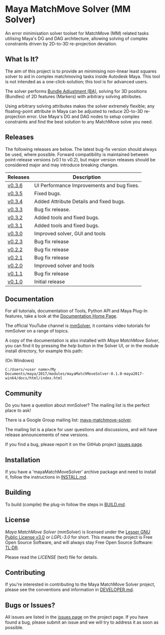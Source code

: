 # Maya MatchMove Solver (MM Solver)

An error minimisation solver toolset for MatchMove (MM) related 
tasks utilising Maya's DG and DAG architecture, allowing solving of
complex constraints driven by 2D-to-3D re-projection deviation.

## What Is It?

The aim of this project is to provide an minimising non-linear
least squares solver to aid in complex matchmoving tasks
inside Autodesk Maya. This tool is not intended as a
one-click-solution; this tool is for advanced users.

The solver performs [Bundle Adjustment
(BA)](https://en.wikipedia.org/wiki/Bundle_adjustment), solving for 3D
positions (Bundles) of 2D features (Markers) with arbitrary solving
attributes.

Using arbitrary solving attributes makes the solver extremely
flexible; any floating-point attribute in Maya can be adjusted to
reduce 2D-to-3D re-projection error. Use Maya's DG and DAG nodes to
setup complex constraints and find the best solution to any
MatchMove solve you need.

## Releases

The following releases are below. The latest bug-fix version should
always be used, where possible. Forward compatibility is maintained
between point-release versions (v0.1 to v0.2), but major version
releases should be considered major and may introduce breaking
changes.

| Releases                                                                              | Description                                 |
| ------------------------------------------------------------------------------------- | ------------------------------------------- |
| [v0.3.6](https://github.com/david-cattermole/mayaMatchMoveSolver/releases/tag/v0.3.6) | UI Performance Improvements and bug fixes.  |
| [v0.3.5](https://github.com/david-cattermole/mayaMatchMoveSolver/releases/tag/v0.3.5) | Fixed bugs.                                 |
| [v0.3.4](https://github.com/david-cattermole/mayaMatchMoveSolver/releases/tag/v0.3.4) | Added Attribute Details and fixed bugs.     |
| [v0.3.3](https://github.com/david-cattermole/mayaMatchMoveSolver/releases/tag/v0.3.3) | Bug fix release.                            |
| [v0.3.2](https://github.com/david-cattermole/mayaMatchMoveSolver/releases/tag/v0.3.2) | Added tools and fixed bugs.                 |
| [v0.3.1](https://github.com/david-cattermole/mayaMatchMoveSolver/releases/tag/v0.3.1) | Added tools and fixed bugs.                 |
| [v0.3.0](https://github.com/david-cattermole/mayaMatchMoveSolver/releases/tag/v0.3.0) | Improved solver, GUI and tools              |
| [v0.2.3](https://github.com/david-cattermole/mayaMatchMoveSolver/releases/tag/v0.2.3) | Bug fix release                             |
| [v0.2.2](https://github.com/david-cattermole/mayaMatchMoveSolver/releases/tag/v0.2.2) | Bug fix release                             |
| [v0.2.1](https://github.com/david-cattermole/mayaMatchMoveSolver/releases/tag/v0.2.1) | Bug fix release                             |
| [v0.2.0](https://github.com/david-cattermole/mayaMatchMoveSolver/releases/tag/v0.2.0) | Improved solver and tools                   |
| [v0.1.1](https://github.com/david-cattermole/mayaMatchMoveSolver/releases/tag/v0.1.1) | Bug fix release                             |
| [v0.1.0](https://github.com/david-cattermole/mayaMatchMoveSolver/releases/tag/v0.1.0) | Initial release                             |

## Documentation

For all tutorials, documentation of Tools, Python API and Maya Plug-In
features, take a look at the
[Documentation Home Page](https://david-cattermole.github.io/mayaMatchMoveSolver/).

The official YouTube channel is 
[mmSolver](https://www.youtube.com/channel/UCndLPvFXd9Os7m9sc2Bbbsw), 
it contains video tutorials for mmSolver on a range of topics. 

A copy of the documentation is also installed with *Maya MatchMove
Solver*, you can find it by pressing the *help* button in the Solver
UI, or in the module install directory, for example this path:

(On Windows)
```
C:/Users/<user name>/My Documents/maya/2017/modules/mayaMatchMoveSolver-0.1.0-maya2017-win64/docs/html/index.html
```

## Community

Do you have a question about mmSolver?
The mailing list is the perfect place to ask!

There is a Google Group mailing list:
[maya-matchmove-solver](https://groups.google.com/forum/#!forum/maya-matchmove-solver).

The mailing list is a place for user questions and discussions, and
will have release announcements of new versions.

If you find a bug, please report it on the GitHub project
[issues page](https://github.com/david-cattermole/mayaMatchMoveSolver/issues).

## Installation

If you have a 'mayaMatchMoveSolver' archive package and need to
install it, follow the instructions in
[INSTALL.md](https://github.com/david-cattermole/mayaMatchMoveSolver/blob/master/INSTALL.md).

## Building

To build (compile) the plug-in follow the steps in
[BUILD.md](https://github.com/david-cattermole/mayaMatchMoveSolver/blob/master/BUILD.md).

## License

*Maya MatchMove Solver* (mmSolver) is licensed under the
[Lesser GNU Public License v3.0](https://github.com/david-cattermole/mayaMatchMoveSolver/blob/master/LICENSE)
or *LGPL-3.0* for short.
This means the project is Free Open Source Software, and will always
stay Free Open Source Software:
[TL;DR](https://www.tldrlegal.com/l/lgpl-3.0).

Please read the *LICENSE* (text) file for details.

## Contributing

If you're interested in contributing to the Maya MatchMove Solver
project, please see the conventions and information in
[DEVELOPER.md](https://github.com/david-cattermole/mayaMatchMoveSolver/blob/master/DEVELOPER.md).

## Bugs or Issues?

All issues are listed in the
[issues page](https://github.com/david-cattermole/mayaMatchMoveSolver/issues)
on the project page. If you have found a bug, please submit an issue and we will
try to address it as soon as possible.
